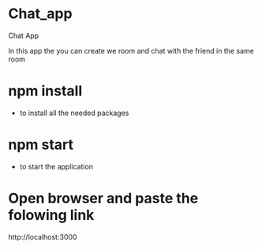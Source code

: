 # Chat_app
Chat App

In this app the you can create we room and chat with the friend in the same room

# npm install

* to install all the needed packages 

# npm start

* to start the application

# Open browser and paste the folowing link

http://localhost:3000
